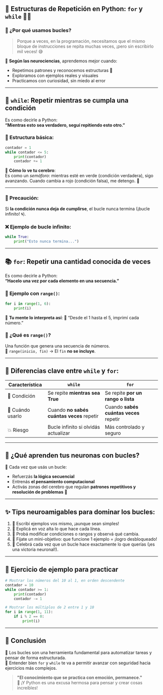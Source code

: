 ## 🔁 Estructuras de Repetición en Python: `for` y `while` 🧠🐍

### 🌱 ¿Por qué usamos bucles?
> Porque a veces, en la programación, necesitamos que el mismo bloque de instrucciones se repita muchas veces, ¡pero sin escribirlo mil veces! 😅

🧠 **Según las neurociencias**, aprendemos mejor cuando:
- Repetimos patrones y reconocemos estructuras 👀  
- Exploramos con ejemplos reales y visuales  
- Practicamos con curiosidad, sin miedo al error

---

## 🔄 `while`: **Repetir mientras se cumpla una condición**
Es como decirle a Python:  
**“Mientras esto sea verdadero, seguí repitiendo esto otro.”**

### 📌 Estructura básica:
```python
contador = 1
while contador <= 5:
    print(contador)
    contador += 1
```

🧠 **Cómo lo ve tu cerebro**:  
Es como un *semáforo*: mientras esté en verde (condición verdadera), sigo avanzando. Cuando cambia a rojo (condición falsa), me detengo. 🚦

---

### 🚨 Precaución:
Si **la condición nunca deja de cumplirse**, el bucle nunca termina (¡bucle infinito! 🌀).

### ❌ Ejemplo de bucle infinito:
```python
while True:
    print("Esto nunca termina...")
```

---

## 📚 `for`: **Repetir una cantidad conocida de veces**
Es como decirle a Python:  
**“Hacelo una vez por cada elemento en una secuencia.”**

### 📌 Ejemplo con `range()`:
```python
for i in range(1, 6):
    print(i)
```

🧠 **Tu mente lo interpreta así**:
🧮 “Desde el 1 hasta el 5, imprimí cada número.”

### 🎒 ¿Qué es `range()`?
Una función que genera una secuencia de números.  
📌 `range(inicio, fin)` → El `fin` **no se incluye**.

---

## 💬 Diferencias clave entre `while` y `for`:

| Característica        | `while`                          | `for`                            |
|-----------------------|----------------------------------|----------------------------------|
| 🔄 Condición          | Se repite **mientras sea True** | Se repite **por un rango o lista** |
| 📌 Cuándo usarlo      | Cuando **no sabés cuántas veces** repetir | Cuando **sabés cuántas veces** repetir |
| 💥 Riesgo             | Bucle infinito si olvidás actualizar | Más controlado y seguro |

---

## 🎯 ¿Qué aprenden tus neuronas con bucles?

🧠 Cada vez que usás un bucle:
- Refuerzás **la lógica secuencial**
- Entrenás **el pensamiento computacional**
- Activás zonas del cerebro que regulan **patrones repetitivos y resolución de problemas** 🧩

---

## ✨ Tips neuroamigables para dominar los bucles:
1. 🧠 Escribí ejemplos vos mismo, ¡aunque sean simples!
2. 💬 Explicá en voz alta lo que hace cada línea.
3. 🔁 Probá modificar condiciones o rangos y observá qué cambia.
4. 🎯 Fijate un mini-objetivo: que funcione 1 ejemplo = ¡logro desbloqueado!
5. 🎉 Celebrá cada vez que un bucle hace exactamente lo que querías (¡es una victoria neuronal!).

---

## 📌 Ejercicio de ejemplo para practicar
```python
# Mostrar los números del 10 al 1, en orden descendente
contador = 10
while contador >= 1:
    print(contador)
    contador -= 1

# Mostrar los múltiplos de 2 entre 1 y 10
for i in range(1, 11):
    if i % 2 == 0:
        print(i)
```

---

## 🧠 Conclusión
🌟 Los bucles son una herramienta fundamental para automatizar tareas y pensar de forma estructurada.  
🎯 Entender bien `for` y `while` te va a permitir avanzar con seguridad hacia ejercicios más complejos.

> **"El conocimiento que se practica con emoción, permanece."**  
💚 ¡Y Python es una excusa hermosa para pensar y crear cosas increíbles!

